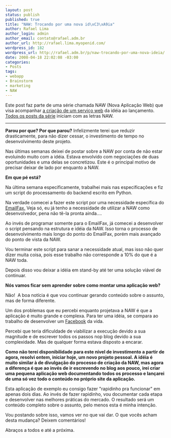 ```yaml
--- 
layout: post
status: publish
published: true
title: "NAW: Trocando por uma nova id\xC3\xA9ia"
author: Rafael Lima
author_login: admin
author_email: contato@rafael.adm.br
author_url: http://rafael.lima.myopenid.com/
wordpress_id: 182
wordpress_url: http://rafael.adm.br/p/naw-trocando-por-uma-nova-ideia/
date: 2008-04-18 22:02:08 -03:00
categories: 
- Posts
tags: 
- webapp
- Brainstorm
- marketing
- NAW
---
```

Este post faz parte de uma série chamada NAW (Nova Aplicação Web) que visa acompanhar <a href="http://rafael.adm.br/p/que-tal-acompanhar-o-nascimento-de-um-servico-web/">a criação de um serviço web</a> da idéia ao lançamento. <a href="http://rafael.adm.br/tag/naw">Todos os posts da série</a> iniciam com as letras NAW.

<hr /><strong>Parou por que? Por que parou?</strong>
Infelizmente terei que reduzir drasticamente, para não dizer cessar, o investimento de tempo no desenvolvimento deste projeto.

Nas últimas semanas deixei de postar sobre a NAW por conta de não estar evoluindo muito com a idéia. Estava envolvido com negociações de duas oportunidades e uma delas se concretizou. Este é o principal motivo de precisar deixar de lado por enquanto a NAW.

<strong>Em que pé está?</strong>

Na última semana especificamente, trabalhei mais nas especificações e fiz um script do processamento do backend escrito em Python.

Na verdade comecei a fazer este script por uma necessidade específica do <a href="http://emailfax.com.br">EmailFax.</a> Veja só, eu já tenho a necessidade de utilizar a NAW como desenvolvedor, pena não tê-la pronta ainda....

Ao invés de programar somente para o EmailFax, já comecei a desenvolver o script pensando na estrutura e idéia da NAW. Isso torna o processo de desenvolvimento mais longo do ponto do EmailFax, porém mais avançado do ponto de vista da NAW.

Vou terminar este script para sanar a necessidade atual, mas isso não quer dizer muita coisa, pois esse trabalho não corresponde a 10% do que é a NAW toda.

Depois disso vou deixar a idéia em stand-by até ter uma solução viável de continuar.

<strong>Nós vamos ficar sem aprender sobre como montar uma aplicação web?</strong>

Não!  A boa notícia é que vou continuar gerando conteúdo sobre o assunto, mas de forma diferente.

Um dos problemas que eu percebi enquanto projetava a NAW é que a aplicação é muito grande e complexa. Para ter uma idéia, se compara ao trabalho de desenvolver um <a href="http://facebook.com">Facebook</a> da vida.

Percebi que teria dificuldade de viabilizar a execução devido a sua magnitude e de escrever todos os passos nop blog devido a sua complexidade. Mas de qualquer forma estava disposto a encarar.

<strong>Como não terei disponibilidade para este nível de investimento a partir de agora, resolvi ontem, iniciar hoje, um novo projeto pessoal. A idéia é muito similar à de divulgação do processo de criação da NAW, mas agora a diferença é que ao invés de ir escrevendo no blog aos pouco, irei criar uma pequena aplicação web documentando todos os processo e lançarei de uma só vez todo o conteúdo no próprio site da aplicação.</strong>

Esta aplicação de exemplo eu consigo fazer "rapidinho pra funcionar" em apenas dois dias. Ao invés de fazer rapidinho, vou documentar cada etapa e desenvolver nas melhores práticas do mercado. O resultado será um conteúdo completo sobre o assunto, pelo menos esta é minha intenção.

Vou postando sobre isso, vamos ver no que vai dar. O que vocês acham desta mudança? Deixem comentários!

Abraços a todos e até a próxima.
